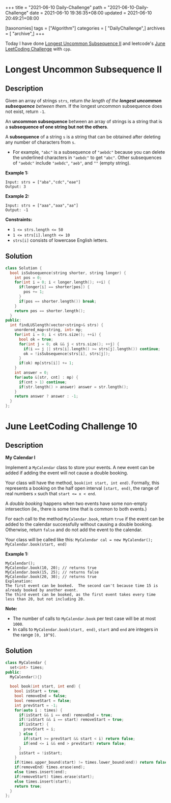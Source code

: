 +++
title = "2021-06-10 Daily-Challenge"
path = "2021-06-10-Daily-Challenge"
date = 2021-06-10 19:36:35+08:00
updated = 2021-06-10 20:49:21+08:00

[taxonomies]
tags = ["Algorithm"]
categories = [ "DailyChallenge",]
archives = [ "archive",]
+++

Today I have done [Longest Uncommon Subsequence II](https://leetcode.com/problems/longest-uncommon-subsequence-ii/description/) and leetcode's [June LeetCoding Challenge](https://leetcode.com/explore/challenge/card/june-leetcoding-challenge-2021/603/week-1-june-1st-june-7th/3774/) with `cpp`.

<!-- more -->

# Longest Uncommon Subsequence II

## Description

Given an array of strings `strs`, return *the length of the **longest uncommon subsequence** between them*. If the longest uncommon subsequence does not exist, return `-1`.

An **uncommon subsequence** between an array of strings is a string that is a **subsequence of one string but not the others**.

A **subsequence** of a string `s` is a string that can be obtained after deleting any number of characters from `s`.

- For example, `"abc"` is a subsequence of `"aebdc"` because you can delete the underlined characters in `"aebdc"` to get `"abc"`. Other subsequences of `"aebdc"` include `"aebdc"`, `"aeb"`, and `""` (empty string).

 

**Example 1:**

```
Input: strs = ["aba","cdc","eae"]
Output: 3
```

**Example 2:**

```
Input: strs = ["aaa","aaa","aa"]
Output: -1
```

 

**Constraints:**

- `1 <= strs.length <= 50`
- `1 <= strs[i].length <= 10`
- `strs[i]` consists of lowercase English letters.

## Solution

``` cpp
class Solution {
  bool isSubsequence(string shorter, string longer) {
    int pos = 0;
    for(int i = 0; i < longer.length(); ++i) {
      if(longer[i] == shorter[pos]) {
        pos += 1;
      }
      if(pos == shorter.length()) break;
    }
    return pos == shorter.length();
  }
public:
  int findLUSlength(vector<string>& strs) {
    unordered_map<string, int> mp;
    for(int i = 0; i < strs.size(); ++i) {
      bool ok = true;
      for(int j = 0; ok && j < strs.size(); ++j) {
        if(i == j || strs[i].length() >= strs[j].length()) continue;
        ok = !isSubsequence(strs[i], strs[j]);
      }
      if(ok) mp[strs[i]] += 1;
    }
    int answer = 0;
    for(auto &[str, cnt] : mp) {
      if(cnt > 1) continue;
      if(str.length() > answer) answer = str.length();
    }
    return answer ? answer : -1;
  }
};
```

# June LeetCoding Challenge 10

## Description

**My Calendar I**

Implement a `MyCalendar` class to store your events. A new event can be added if adding the event will not cause a double booking.

Your class will have the method, `book(int start, int end)`. Formally, this represents a booking on the half open interval `[start, end)`, the range of real numbers `x` such that `start <= x < end`.

A *double booking* happens when two events have some non-empty intersection (ie., there is some time that is common to both events.)

For each call to the method `MyCalendar.book`, return `true` if the event can be added to the calendar successfully without causing a double booking. Otherwise, return `false` and do not add the event to the calendar.

Your class will be called like this: `MyCalendar cal = new MyCalendar();` `MyCalendar.book(start, end)`

**Example 1:**

```
MyCalendar();
MyCalendar.book(10, 20); // returns true
MyCalendar.book(15, 25); // returns false
MyCalendar.book(20, 30); // returns true
Explanation: 
The first event can be booked.  The second can't because time 15 is already booked by another event.
The third event can be booked, as the first event takes every time less than 20, but not including 20.
```

 

**Note:**

- The number of calls to `MyCalendar.book` per test case will be at most `1000`.
- In calls to `MyCalendar.book(start, end)`, `start` and `end` are integers in the range `[0, 10^9]`.

## Solution

``` cpp
class MyCalendar {
  set<int> times;
public:
  MyCalendar(){}
  
  bool book(int start, int end) {
    bool isStart = true;
    bool removeEnd = false;
    bool removeStart = false;
    int prevStart = -1;
    for(auto i : times) {
      if(isStart && i == end) removeEnd = true;
      if(!isStart && i == start) removeStart = true;
      if(isStart) {
        prevStart = i;
      } else {
        if(start >= prevStart && start < i) return false;
        if(end <= i && end > prevStart) return false;
      }
      isStart = !isStart;
    }
    if(times.upper_bound(start) != times.lower_bound(end)) return false;
    if(removeEnd) times.erase(end);
    else times.insert(end);
    if(removeStart) times.erase(start);
    else times.insert(start);
    return true;
  }
};
```

